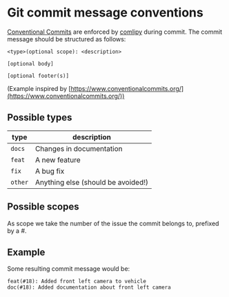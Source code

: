 # Git commit message conventions

[Conventional Commits](https://www.conventionalcommits.org/) are enforced by [comlipy](https://gitlab.com/slashplus-build/comlipy/) during commit. The commit message should be structured as follows:

```
<type>(optional scope): <description>

[optional body]

[optional footer(s)]
```
(Example inspired by [https://www.conventionalcommits.org/](https://www.conventionalcommits.org/))

## Possible types

| type  | description                        |
|-------|------------------------------------|
| `docs`  | Changes in documentation           |
| `feat`  | A new feature                      |
| `fix`   | A bug fix                          |
| `other` | Anything else (should be avoided!) |

## Possible scopes
As scope we take the number of the issue the commit belongs to, prefixed by a #.

## Example
Some resulting commit message would be:
```
feat(#18): Added front left camera to vehicle
doc(#18): Added documentation about front left camera
```
